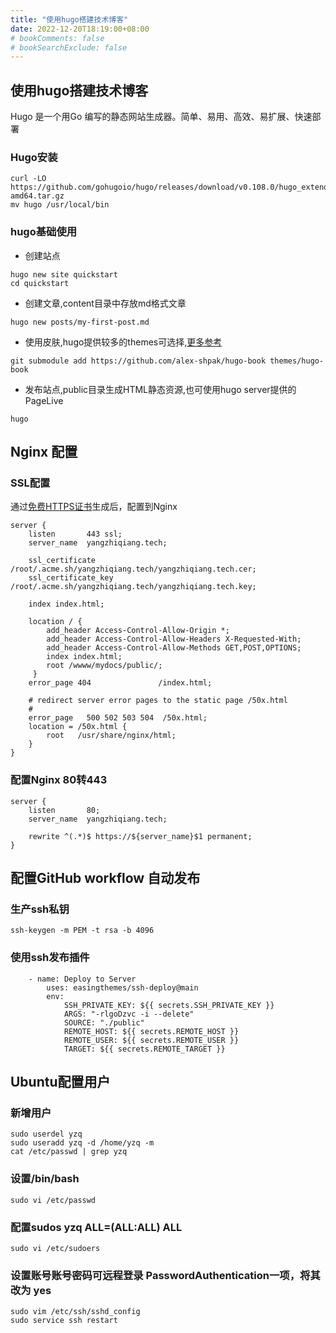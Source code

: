 ```yaml
---
title: "使用hugo搭建技术博客"
date: 2022-12-20T18:19:00+08:00
# bookComments: false
# bookSearchExclude: false
---
```


## 使用hugo搭建技术博客

Hugo 是一个用Go 编写的静态网站生成器。简单、易用、高效、易扩展、快速部署

### Hugo安装
```
curl -LO https://github.com/gohugoio/hugo/releases/download/v0.108.0/hugo_extended_0.108.0_linux-amd64.tar.gz
mv hugo /usr/local/bin
```
### hugo基础使用
- 创建站点
```
hugo new site quickstart
cd quickstart
```
- 创建文章,content目录中存放md格式文章
```
hugo new posts/my-first-post.md
```
- 使用皮肤,hugo提供较多的themes可选择,[更多参考](https://themes.gohugo.io/)
```
git submodule add https://github.com/alex-shpak/hugo-book themes/hugo-book
```
- 发布站点,public目录生成HTML静态资源,也可使用hugo server提供的PageLive
```
hugo
```

## Nginx 配置

### SSL配置
通过[免费HTTPS证书](https://freessl.cn/)生成后，配置到Nginx
```
server {
    listen       443 ssl;
    server_name  yangzhiqiang.tech;

    ssl_certificate  	/root/.acme.sh/yangzhiqiang.tech/yangzhiqiang.tech.cer;
    ssl_certificate_key /root/.acme.sh/yangzhiqiang.tech/yangzhiqiang.tech.key;

    index index.html;

    location / {
	    add_header Access-Control-Allow-Origin *;
        add_header Access-Control-Allow-Headers X-Requested-With;
        add_header Access-Control-Allow-Methods GET,POST,OPTIONS;
        index index.html;
        root /wwww/mydocs/public/;
     }
    error_page 404               /index.html;

    # redirect server error pages to the static page /50x.html
    #
    error_page   500 502 503 504  /50x.html;
    location = /50x.html {
        root   /usr/share/nginx/html;
    }
}
```

### 配置Nginx 80转443
```
server {
    listen       80;
    server_name  yangzhiqiang.tech;

    rewrite ^(.*)$ https://${server_name}$1 permanent;
}
```

## 配置GitHub workflow 自动发布

### 生产ssh私钥
```
ssh-keygen -m PEM -t rsa -b 4096
```

### 使用ssh发布插件
```
	- name: Deploy to Server
        uses: easingthemes/ssh-deploy@main
        env:
            SSH_PRIVATE_KEY: ${{ secrets.SSH_PRIVATE_KEY }}
            ARGS: "-rlgoDzvc -i --delete"
            SOURCE: "./public"
            REMOTE_HOST: ${{ secrets.REMOTE_HOST }}
            REMOTE_USER: ${{ secrets.REMOTE_USER }}
            TARGET: ${{ secrets.REMOTE_TARGET }}
```

## Ubuntu配置用户
### 新增用户
```
sudo userdel yzq
sudo useradd yzq -d /home/yzq -m
cat /etc/passwd | grep yzq
```
### 设置/bin/bash

```
sudo vi /etc/passwd
```

### 配置sudos yzq ALL=(ALL:ALL) ALL

```
sudo vi /etc/sudoers
```

### 设置账号账号密码可远程登录 PasswordAuthentication一项，将其改为 yes

```
sudo vim /etc/ssh/sshd_config
sudo service ssh restart
```
